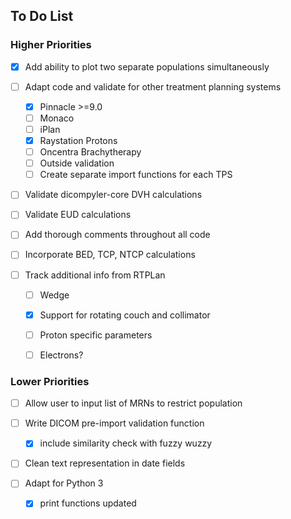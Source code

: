 ## To Do List
### Higher Priorities


- [X] Add ability to plot two separate populations simultaneously


- [ ] Adapt code and validate for other treatment planning systems
   - [X] Pinnacle >=9.0
   - [ ] Monaco
   - [ ] iPlan
   - [X] Raystation Protons
   - [ ] Oncentra Brachytherapy
   - [ ] Outside validation
   - [ ] Create separate import functions for each TPS
     
- [ ] Validate dicompyler-core DVH calculations

- [ ] Validate EUD calculations  

- [ ] Add thorough comments throughout all code

- [ ] Incorporate BED, TCP, NTCP calculations


- [ ] Track additional info from RTPLan
  - [ ] Wedge
  - [X] Support for rotating couch and collimator
  - [ ] Proton specific parameters
  - [ ] Electrons?


### Lower Priorities
- [ ] Allow user to input list of MRNs to restrict population

  
  
- [ ] Write DICOM pre-import validation function
    - [X] include similarity check with fuzzy wuzzy


- [ ] Clean text representation in date fields  


- [ ] Adapt for Python 3
  - [X] print functions updated 



